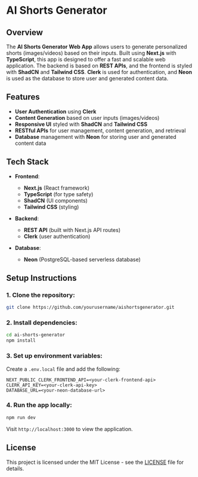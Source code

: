 # AI Shorts Generator

## Overview

The **AI Shorts Generator Web App** allows users to generate personalized shorts (images/videos) based on their inputs. Built using **Next.js** with **TypeScript**, this app is designed to offer a fast and scalable web application. The backend is based on **REST APIs**, and the frontend is styled with **ShadCN** and **Tailwind CSS**. **Clerk** is used for authentication, and **Neon** is used as the database to store user and generated content data.


## Features

- **User Authentication** using **Clerk**
- **Content Generation** based on user inputs (images/videos)
- **Responsive UI** styled with **ShadCN** and **Tailwind CSS**
- **RESTful APIs** for user management, content generation, and retrieval
- **Database** management with **Neon** for storing user and generated content data


## Tech Stack

- **Frontend**:
  - **Next.js** (React framework)
  - **TypeScript** (for type safety)
  - **ShadCN** (UI components)
  - **Tailwind CSS** (styling)
  
- **Backend**:
  - **REST API** (built with Next.js API routes)
  - **Clerk** (user authentication)
  
- **Database**:
  - **Neon** (PostgreSQL-based serverless database)


## Setup Instructions

### 1. Clone the repository:
```bash
git clone https://github.com/yourusername/aishortsgenerator.git
```

### 2. Install dependencies:
```bash
cd ai-shorts-generator
npm install
```

### 3. Set up environment variables:
Create a `.env.local` file and add the following:

```env
NEXT_PUBLIC_CLERK_FRONTEND_API=<your-clerk-frontend-api>
CLERK_API_KEY=<your-clerk-api-key>
DATABASE_URL=<your-neon-database-url>
```

### 4. Run the app locally:
```bash
npm run dev
```

Visit `http://localhost:3000` to view the application.

## License

This project is licensed under the MIT License - see the [LICENSE](LICENSE) file for details.
